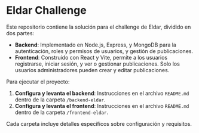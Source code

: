 # Eldar Challenge

Este repositorio contiene la solución para el challenge de Eldar, dividido en dos partes:

- **Backend**: Implementado en Node.js, Express, y MongoDB para la autenticación, roles y permisos de usuarios, y gestión de publicaciones.
- **Frontend**: Construido con React y Vite, permite a los usuarios registrarse, iniciar sesión, y ver o gestionar publicaciones. Solo los usuarios administradores pueden crear y editar publicaciones.

Para ejecutar el proyecto:

1. **Configura y levanta el backend**: Instrucciones en el archivo `README.md` dentro de la carpeta `/backend-eldar`.
2. **Configura y levanta el frontend**: Instrucciones en el archivo `README.md` dentro de la carpeta `/frontend-eldar`.

Cada carpeta incluye detalles específicos sobre configuración y requisitos.
